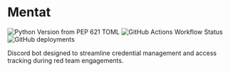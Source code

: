 # Mentat

![Python Version from PEP 621 TOML](https://img.shields.io/python/required-version-toml?tomlFilePath=https%3A%2F%2Fraw.githubusercontent.com%2Fsapph2c%2Fmentat%2Fmain%2Fpyproject.toml&style=for-the-badge&logo=python&logoSize=auto)
![GitHub Actions Workflow Status](https://img.shields.io/github/actions/workflow/status/sapph2c/mentat/ci.yml?style=for-the-badge&logo=github&logoSize=auto)
![GitHub deployments](https://img.shields.io/github/deployments/sapph2c/mentat/pypi?style=for-the-badge&logo=pypi&logoColor=white&logoSize=auto)

Discord bot designed to streamline credential management and access tracking during red team engagements.


